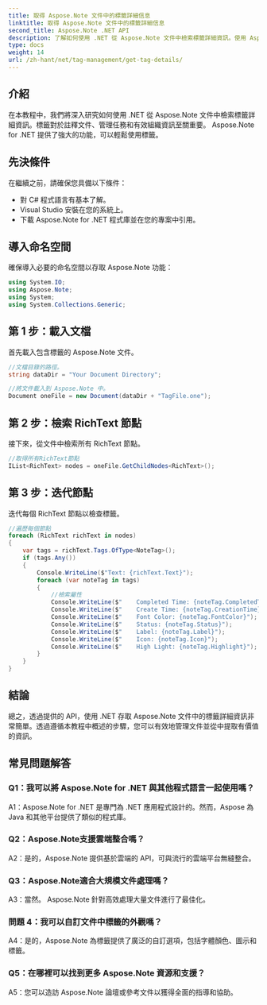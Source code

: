 ```yaml
---
title: 取得 Aspose.Note 文件中的標籤詳細信息
linktitle: 取得 Aspose.Note 文件中的標籤詳細信息
second_title: Aspose.Note .NET API
description: 了解如何使用 .NET 從 Aspose.Note 文件中檢索標籤詳細資訊。使用 Aspose.Note API 高效管理任務。
type: docs
weight: 14
url: /zh-hant/net/tag-management/get-tag-details/
---
```

## 介紹

在本教程中，我們將深入研究如何使用 .NET 從 Aspose.Note 文件中檢索標籤詳細資訊。標籤對於註釋文件、管理任務和有效組織資訊至關重要。 Aspose.Note for .NET 提供了強大的功能，可以輕鬆使用標籤。

## 先決條件

在繼續之前，請確保您具備以下條件：

- 對 C# 程式語言有基本了解。
- Visual Studio 安裝在您的系統上。
- 下載 Aspose.Note for .NET 程式庫並在您的專案中引用。

## 導入命名空間

確保導入必要的命名空間以存取 Aspose.Note 功能：

```csharp
using System.IO;
using Aspose.Note;
using System;
using System.Collections.Generic;
```

## 第 1 步：載入文檔

首先載入包含標籤的 Aspose.Note 文件。

```csharp
//文檔目錄的路徑。
string dataDir = "Your Document Directory";

//將文件載入到 Aspose.Note 中。
Document oneFile = new Document(dataDir + "TagFile.one");
```

## 第 2 步：檢索 RichText 節點

接下來，從文件中檢索所有 RichText 節點。

```csharp
//取得所有RichText節點
IList<RichText> nodes = oneFile.GetChildNodes<RichText>();
```

## 第 3 步：迭代節點

迭代每個 RichText 節點以檢查標籤。

```csharp
//遍歷每個節點
foreach (RichText richText in nodes)
{
    var tags = richText.Tags.OfType<NoteTag>();
    if (tags.Any())
    {
        Console.WriteLine($"Text: {richText.Text}");
        foreach (var noteTag in tags)
        {
            //檢索屬性
            Console.WriteLine($"    Completed Time: {noteTag.CompletedTime}");
            Console.WriteLine($"    Create Time: {noteTag.CreationTime}");
            Console.WriteLine($"    Font Color: {noteTag.FontColor}");
            Console.WriteLine($"    Status: {noteTag.Status}");
            Console.WriteLine($"    Label: {noteTag.Label}");
            Console.WriteLine($"    Icon: {noteTag.Icon}");
            Console.WriteLine($"    High Light: {noteTag.Highlight}");
        }
    }
}
```

## 結論

總之，透過提供的 API，使用 .NET 存取 Aspose.Note 文件中的標籤詳細資訊非常簡單。透過遵循本教程中概述的步驟，您可以有效地管理文件並從中提取有價值的資訊。

## 常見問題解答

### Q1：我可以將 Aspose.Note for .NET 與其他程式語言一起使用嗎？

A1：Aspose.Note for .NET 是專門為 .NET 應用程式設計的。然而，Aspose 為 Java 和其他平台提供了類似的程式庫。

### Q2：Aspose.Note支援雲端整合嗎？

A2：是的，Aspose.Note 提供基於雲端的 API，可與流行的雲端平台無縫整合。

### Q3：Aspose.Note適合大規模文件處理嗎？

A3：當然。 Aspose.Note 針對高效處理大量文件進行了最佳化。

### 問題 4：我可以自訂文件中標籤的外觀嗎？

A4：是的，Aspose.Note 為標籤提供了廣泛的自訂選項，包括字體顏色、圖示和標籤。

### Q5：在哪裡可以找到更多 Aspose.Note 資源和支援？

A5：您可以造訪 Aspose.Note 論壇或參考文件以獲得全面的指導和協助。